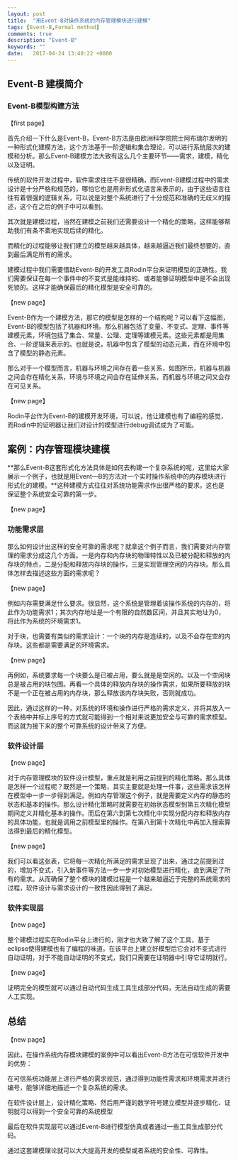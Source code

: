 ```yaml
---
layout: post
title:  "用Event-B对操作系统的内存管理模块进行建模"
tags: [Event-B,Formal method]
comments: true
description: "Event-B"
keywords: ""
date:   2017-04-24 13:40:22 +0800
---
```


## Event-B 建模简介

### Event-B模型构建方法

【first page】

首先介绍一下什么是Event-B，Event-B方法是由欧洲科学院院士阿布瑞尔发明的一种形式化建模方法，这个方法基于一阶逻辑和集合理论，可以进行系统层次的建模和分析。那么Event-B建模方法大致有这么几个主要环节——需求，建模，精化以及证明。

传统的软件开发过程中，软件需求往往不是很精确，而Event-B建模过程中的需求设计是十分严格和规范的，哪怕它也是用非形式化语言来表示的，由于这些语言往往有着很强的逻辑关系，可以说是对整个系统进行了十分规范和准确的无歧义的描述，这个在之后的例子中可以看到。

其次就是建模过程，当然在建模之前我们还需要设计一个精化的策略，这样能够帮助我们有条不紊地实现后续的精化。

而精化的过程能够让我们建立的模型越来越具体，越来越逼近我们最终想要的，直到最后满足所有的需求。

建模过程中我们需要借助Event-B的开发工具Rodin平台来证明模型的正确性。我们需要保证在每一个事件中的不变式是能维持的、或者能够证明模型中是不会出现死锁的。这样才能确保最后的精化模型是安全可靠的。

【new page】

Event-B作为一个建模方法，那它的模型是怎样的一个结构呢？可以看下这幅图，Event-B的模型包括了机器和环境。那么机器包括了变量、不变式、定理、事件等建模元素，环境包括了集合、常量、公理、定理等建模元素。这些元素都是用集合、一阶逻辑来表示的。也就是说，机器中包含了模型的动态元素，而在环境中包含了模型的静态元素。

那么对于一个模型而言，机器与环境之间存在着一些关系，如图所示，机器与机器之间会存在精化关系，环境与环境之间会存在延伸关系，而机器与环境之间又会存在可见关系。

【new page】

Rodin平台作为Event-B的建模开发环境，可以说，他让建模也有了编程的感觉，而Rodin中的证明器让我们对设计的模型进行debug调试成为了可能。



## 案例：内存管理模块建模

**那么Event-B这套形式化方法具体是如何去构建一个复杂系统的呢，这里给大家展示一个例子，也就是用Event—B的方法对一个实时操作系统中的内存模块进行形式化的建模。**这种建模方式往往对系统功能需求作出很严格的要求。这也是保证整个系统安全可靠的第一步。

【new page】

### 功能需求层

那么如何设计出这样的安全可靠的需求呢？就拿这个例子而言，我们需要对内存管理的需求分成这几个方面。一是内存和内存块的物理特性以及已被分配和释放的内存块的特点，二是分配和释放内存块的操作，三是实现管理空闲的内存块。那么具体怎样去描述这些方面的需求呢？

【new page】

例如内存需要满足什么要求。很显然，这个系统是管理着该操作系统的内存的，将此作为功能需求1；其次内存地址是一个有限的自然数区间，并且其实地址为0，将此作为系统的环境需求1。

对于块，也需要有类似的需求设计：一个块的内存是连续的，以及不会存在空的内存块。这些都是需要满足的环境需求。

【new page】

再例如，系统要求每一个块要么是已被占用，要么就是是空闲的。以及一个空闲块总是被占用的块包围。再看一个具体的释放内存块的操作需求，如果所要释放的块不是一个正在被占用的内存块，那么释放该内存块失败，否则就成功。

因此，通过这样的一种，对系统的环境和操作进行严格的需求定义，并将其放入一个表格中并标上序号的方式就可能得到一个相对来说更加安全与可靠的需求模型。而这就为接下来的整个可靠系统的设计带来了方便。

### 软件设计层

【new page】

对于内存管理模块的软件设计模型，重点就是利用之前提到的精化策略。那么具体是怎样一个过程呢？既然是一个策略，其实主要就是处理一件事，这些需求该怎样在模型中一步一步得到满足。例如内存管理这个例子，就是需要定义内存的静态的状态和基本的操作。那么设计精化策略时就需要在初始状态模型到第五次精化模型期间定义并精化基本的操作。而后在第六到第七次精化中实现分配内存和释放内存的具体功能，也就是调用之前模型里的操作。在第八到第十次精化中再加入搜索算法得到最后的精化模型。

【new page】

我们可以看这张表，它将每一次精化所满足的需求呈现了出来，通过之前提到过的，增加不变式，引入新事件等方法一步一步对初始模型进行精化，直到满足了所有的需求。从而确保了整个模块的建模过程是一个越来越逼近于完整的系统需求的过程，软件设计与需求设计的一致性因此得到了满足。

### 软件实现层
【new page】

整个建模过程实在Rodin平台上进行的，刚才也大致了解了这个工具，基于eclipse使得建模也有了编程的味道。在该平台上建立好模型后它会对不变式进行自动证明，对于不能自动证明的不变式，我们只需要在证明器中引导它证明就行。

【new page】

证明完全的模型就可以通过自动代码生成工具生成部分代码，无法自动生成的需要人工实现。

## 总结 

【new page】

因此，在操作系统内存模块建模的案例中可以看出Event-B方法在可信软件开发中的优势：

在可信系统功能层上进行严格的需求规范，通过得到功能性需求和环境需求并进行编号，能够详细地描述一个复杂系统的需求。

在软件设计层上，设计精化策略、然后用严谨的数学符号建立模型并逐步精化、证明就可以得到一个安全可靠的系统模型

最后在软件实现层可以通过Event-B进行模型仿真或者通过一些工具生成部分代码。

通过这套建模理论就可以大大提高开发的模型或者系统的安全性、可靠性。



